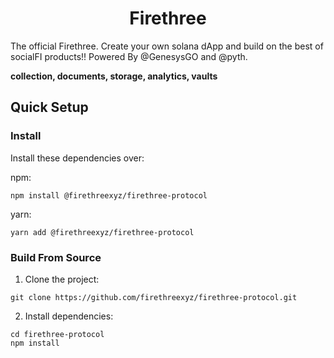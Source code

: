 <div align="center">
  <h1>Firethree</h1>
</div>

The official Firethree. Create your own solana dApp and build on the best of socialFI products!! Powered By @GenesysGO and @pyth.

**collection, documents, storage, analytics, vaults**

## Quick Setup

### Install

Install these dependencies over:

npm:

```shell
npm install @firethreexyz/firethree-protocol
```

yarn:

```shell
yarn add @firethreexyz/firethree-protocol
```

### Build From Source

1. Clone the project:

```shell
git clone https://github.com/firethreexyz/firethree-protocol.git
```

2. Install dependencies:

```shell
cd firethree-protocol
npm install
```
